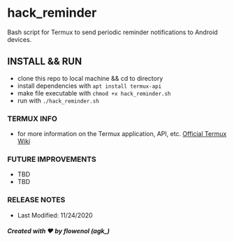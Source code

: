 # hack_reminder
Bash script for Termux to send periodic reminder notifications to Android devices.

## INSTALL && RUN
* clone this repo to local machine && cd to directory
* install dependencies with `apt install termux-api`
* make file executable with `chmod +x hack_reminder.sh`
* run with `./hack_reminder.sh`

### TERMUX INFO
- for more information on the Termux application, API, etc. [Official Termux Wiki](https://wiki.termux.com/wiki/Main_Page)

### FUTURE IMPROVEMENTS
- TBD
- TBD

### RELEASE NOTES
- Last Modified: 11/24/2020
##### Created with :heart: by flowenol (agk_)
